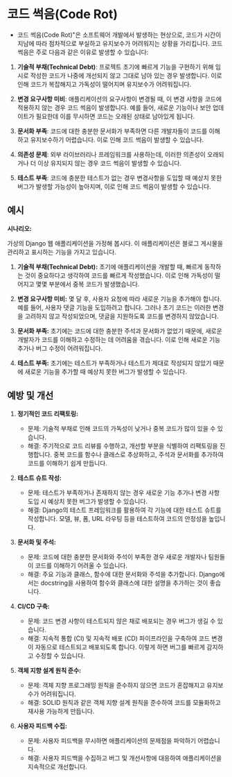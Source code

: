 # 코드 썩음(Code Rot)

- 코드 썩음(Code Rot)"은 소프트웨어 개발에서 발생하는 현상으로, 코드가 시간이 지남에 따라 점차적으로 부실하고 유지보수가 어려워지는 상황을 가리킵니다. 코드 썩음은 주로 다음과 같은 이유로 발생할 수 있습니다:

1. **기술적 부채(Technical Debt)**: 프로젝트 초기에 빠르게 기능을 구현하기 위해 임시로 작성한 코드가 나중에 개선되지 않고 그대로 남아 있는 경우 발생합니다. 이로 인해 코드가 복잡해지고 가독성이 떨어지며 유지보수가 어려워집니다.

2. **변경 요구사항 미비**: 애플리케이션의 요구사항이 변경될 때, 이 변경 사항을 코드에 적용하지 않는 경우 코드 썩음이 발생합니다. 예를 들어, 새로운 기능이나 보안 업데이트가 필요한데 이를 무시하면 코드는 오래된 상태로 남아있게 됩니다.

3. **문서화 부족**: 코드에 대한 충분한 문서화가 부족하면 다른 개발자들이 코드를 이해하고 유지보수하기 어렵습니다. 이로 인해 코드 썩음이 발생할 수 있습니다.

4. **의존성 문제**: 외부 라이브러리나 프레임워크를 사용하는데, 이러한 의존성이 오래되거나 더 이상 유지되지 않는 경우 코드 썩음이 발생할 수 있습니다.

5. **테스트 부족**: 코드에 충분한 테스트가 없는 경우 변경사항을 도입할 때 예상치 못한 버그가 발생할 가능성이 높아지며, 이로 인해 코드 썩음이 발생할 수 있습니다.

## 예시

**시나리오:** 

가상의 Django 웹 애플리케이션을 가정해 봅시다. 이 애플리케이션은 블로그 게시물을 관리하고 표시하는 기능을 가지고 있습니다.

1. **기술적 부채(Technical Debt):** 초기에 애플리케이션을 개발할 때, 빠르게 동작하는 것이 중요하다고 생각하여 코드를 빠르게 작성했습니다. 이로 인해 가독성이 떨어지고 몇몇 부분에서 중복 코드가 발생했습니다.

2. **변경 요구사항 미비:** 몇 달 후, 사용자 요청에 따라 새로운 기능을 추가해야 합니다. 예를 들어, 사용자 댓글 기능을 도입하려고 합니다. 그러나 초기 코드는 이러한 변경을 고려하지 않고 작성되었으며, 댓글을 지원하도록 코드를 변경하지 않았습니다.

3. **문서화 부족:** 초기에는 코드에 대한 충분한 주석과 문서화가 없었기 때문에, 새로운 개발자가 코드를 이해하고 수정하는 데 어려움을 겪습니다. 이로 인해 새로운 기능 추가나 버그 수정이 어려워집니다.

4. **테스트 부족:** 초기에는 테스트가 부족하거나 테스트가 제대로 작성되지 않았기 때문에 새로운 기능을 추가할 때 예상치 못한 버그가 발생할 수 있습니다.

## 예방 및 개선

1. **정기적인 코드 리팩토링:**
   - 문제: 기술적 부채로 인해 코드의 가독성이 낮거나 중복 코드가 많이 있을 수 있습니다.
   - 해결: 주기적으로 코드 리뷰를 수행하고, 개선할 부분을 식별하여 리팩토링을 진행합니다. 중복 코드를 함수나 클래스로 추상화하고, 주석과 문서화를 추가하여 코드를 이해하기 쉽게 만듭니다.

2. **테스트 슈트 작성:**
   - 문제: 테스트가 부족하거나 존재하지 않는 경우 새로운 기능 추가나 변경 사항 도입 시 예상치 못한 버그가 발생할 수 있습니다.
   - 해결: Django의 테스트 프레임워크를 활용하여 각 기능에 대한 테스트 슈트를 작성합니다. 모델, 뷰, 폼, URL 라우팅 등을 테스트하여 코드의 안정성을 높입니다.

3. **문서화 및 주석:**
   - 문제: 코드에 대한 충분한 문서화와 주석이 부족한 경우 새로운 개발자나 팀원들이 코드를 이해하기 어려울 수 있습니다.
   - 해결: 주요 기능과 클래스, 함수에 대한 문서화와 주석을 추가합니다. Django에서는 docstring을 사용하여 함수와 클래스에 대한 설명을 추가하는 것이 좋습니다.

4. **CI/CD 구축:**
   - 문제: 코드 변경 사항이 테스트되지 않은 채로 배포되는 경우 버그가 생길 수 있습니다.
   - 해결: 지속적 통합 (CI) 및 지속적 배포 (CD) 파이프라인을 구축하여 코드 변경이 자동으로 테스트되고 배포되도록 합니다. 이렇게 하면 버그를 빠르게 감지하고 수정할 수 있습니다.

5. **객체 지향 설계 원칙 준수:**
   - 문제: 객체 지향 프로그래밍 원칙을 준수하지 않으면 코드가 혼잡해지고 유지보수가 어려워집니다.
   - 해결: SOLID 원칙과 같은 객체 지향 설계 원칙을 준수하여 코드를 모듈화하고 재사용 가능하게 만듭니다.

6. **사용자 피드백 수집:**
   - 문제: 사용자 피드백을 무시하면 애플리케이션의 문제점을 파악하기 어렵습니다.
   - 해결: 사용자 피드백을 수집하고 버그 및 개선사항에 대응하여 애플리케이션을 지속적으로 개선합니다.